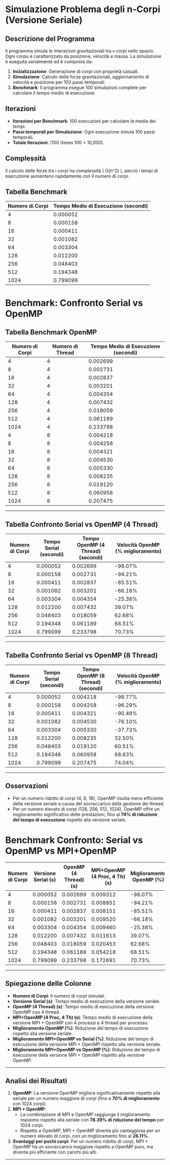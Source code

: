 # Simulazione Problema degli n-Corpi (Versione Seriale)

## Descrizione del Programma
Il programma simula le interazioni gravitazionali tra `n` corpi nello spazio. Ogni corpo è caratterizzato da posizione, velocità e massa. La simulazione è eseguita serialmente ed è composta da:
1. **Inizializzazione**: Generazione di corpi con proprietà casuali.
2. **Simulazione**: Calcolo delle forze gravitazionali, aggiornamento di velocità e posizione per 100 passi temporali.
3. **Benchmark**: Il programma esegue 100 simulazioni complete per calcolare il tempo medio di esecuzione.

## Iterazioni
- **Iterazioni per Benchmark**: 100 esecuzioni per calcolare la media dei tempi.
- **Passi temporali per Simulazione**: Ogni esecuzione simula 100 passi temporali.
- **Totale Iterazioni**: \(100 \times 100 = 10,000\).

## Complessità
Il calcolo delle forze tra i corpi ha complessità \( O(n^2) \), perciò i tempi di esecuzione aumentano rapidamente con il numero di corpi.

## Tabella Benchmark

| Numero di Corpi | Tempo Medio di Esecuzione (secondi) |
|-----------------|-------------------------------------|
| 4               | 0.000052                           |
| 8               | 0.000158                           |
| 16              | 0.000411                           |
| 32              | 0.001082                           |
| 64              | 0.003304                           |
| 128             | 0.012200                           |
| 256             | 0.048403                           |
| 512             | 0.194348                           |
| 1024            | 0.799099                           |


# Benchmark: Confronto Serial vs OpenMP

## Tabella Benchmark OpenMP

| Numero di Corpi | Numero di Thread | Tempo Medio di Esecuzione (secondi) |
|-----------------|------------------|-------------------------------------|
| 4               | 4                | 0.002699                           |
| 8               | 4                | 0.002731                           |
| 16              | 4                | 0.002837                           |
| 32              | 4                | 0.003201                           |
| 64              | 4                | 0.004354                           |
| 128             | 4                | 0.007432                           |
| 256             | 4                | 0.018059                           |
| 512             | 4                | 0.061189                           |
| 1024            | 4                | 0.233798                           |
| 4               | 8                | 0.004218                           |
| 8               | 8                | 0.004258                           |
| 16              | 8                | 0.004321                           |
| 32              | 8                | 0.004530                           |
| 64              | 8                | 0.005330                           |
| 128             | 8                | 0.008235                           |
| 256             | 8                | 0.019120                           |
| 512             | 8                | 0.060958                           |
| 1024            | 8                | 0.207475                           |

---

## Tabella Confronto Serial vs OpenMP (4 Thread)

| Numero di Corpi | Tempo Serial (secondi) | Tempo OpenMP (4 Thread) (secondi) | Velocità OpenMP (% miglioramento) |
|-----------------|-------------------------|-----------------------------------|-----------------------------------|
| 4               | 0.000052               | 0.002699                         | -98.07%                          |
| 8               | 0.000158               | 0.002731                         | -94.21%                          |
| 16              | 0.000411               | 0.002837                         | -85.51%                          |
| 32              | 0.001082               | 0.003201                         | -66.18%                          |
| 64              | 0.003304               | 0.004354                         | -25.38%                          |
| 128             | 0.012200               | 0.007432                         | 39.07%                           |
| 256             | 0.048403               | 0.018059                         | 62.68%                           |
| 512             | 0.194348               | 0.061189                         | 68.51%                           |
| 1024            | 0.799099               | 0.233798                         | 70.73%                           |

---

## Tabella Confronto Serial vs OpenMP (8 Thread)

| Numero di Corpi | Tempo Serial (secondi) | Tempo OpenMP (8 Thread) (secondi) | Velocità OpenMP (% miglioramento) |
|-----------------|-------------------------|-----------------------------------|-----------------------------------|
| 4               | 0.000052               | 0.004218                         | -98.77%                          |
| 8               | 0.000158               | 0.004258                         | -96.29%                          |
| 16              | 0.000411               | 0.004321                         | -90.49%                          |
| 32              | 0.001082               | 0.004530                         | -76.10%                          |
| 64              | 0.003304               | 0.005330                         | -37.73%                          |
| 128             | 0.012200               | 0.008235                         | 32.50%                           |
| 256             | 0.048403               | 0.019120                         | 60.51%                           |
| 512             | 0.194348               | 0.060958                         | 68.63%                           |
| 1024            | 0.799099               | 0.207475                         | 74.04%                           |

---

## Osservazioni

- Per un numero ridotto di corpi (4, 8, 16), OpenMP risulta meno efficiente della versione seriale a causa del sovraccarico della gestione dei thread.
- Per un numero elevato di corpi (128, 256, 512, 1024), OpenMP offre un miglioramento significativo delle prestazioni, fino al **74% di riduzione del tempo di esecuzione** rispetto alla versione seriale.

# Benchmark Confronto: Serial vs OpenMP vs MPI+OpenMP

| Numero di Corpi | Versione Serial (s) | OpenMP (4 Thread) (s) | MPI+OpenMP (4 Proc, 4 Th) (s) | Miglioramento OpenMP (%) | Miglioramento MPI+OpenMP vs Serial (%) | Miglioramento MPI+OpenMP vs OpenMP (%) |
|-----------------|----------------------|-----------------------|------------------------------|--------------------------|---------------------------------------|---------------------------------------|
| 4               | 0.000052            | 0.002699             | 0.009312                    | -98.07%                 | -99.44%                              | -71.04%                              |
| 8               | 0.000158            | 0.002731             | 0.008851                    | -94.21%                 | -98.21%                              | -69.13%                              |
| 16              | 0.000411            | 0.002837             | 0.008151                    | -85.51%                 | -94.95%                              | -65.20%                              |
| 32              | 0.001082            | 0.003201             | 0.009520                    | -66.18%                 | -91.40%                              | -66.35%                              |
| 64              | 0.003304            | 0.004354             | 0.009460                    | -25.38%                 | -71.37%                              | -55.96%                              |
| 128             | 0.012200            | 0.007432             | 0.011613                    | 39.07%                  | 4.81%                                | -56.14%                              |
| 256             | 0.048403            | 0.018059             | 0.020453                    | 62.68%                  | 57.75%                               | -11.71%                              |
| 512             | 0.194348            | 0.061189             | 0.054218                    | 68.51%                  | 72.10%                               | 11.39%                               |
| 1024            | 0.799099            | 0.233798             | 0.172691                    | 70.73%                  | 78.39%                               | 26.11%                               |

---

## Spiegazione delle Colonne
- **Numero di Corpi**: Il numero di corpi simulati.
- **Versione Serial (s)**: Tempo medio di esecuzione della versione seriale.
- **OpenMP (4 Thread) (s)**: Tempo medio di esecuzione della versione OpenMP con 4 thread.
- **MPI+OpenMP (4 Proc, 4 Th) (s)**: Tempo medio di esecuzione della versione MPI + OpenMP con 4 processi e 4 thread per processo.
- **Miglioramento OpenMP (%)**: Riduzione del tempo di esecuzione rispetto alla versione seriale.
- **Miglioramento MPI+OpenMP vs Serial (%)**: Riduzione del tempo di esecuzione della versione MPI + OpenMP rispetto alla versione seriale.
- **Miglioramento MPI+OpenMP vs OpenMP (%)**: Riduzione del tempo di esecuzione della versione MPI + OpenMP rispetto alla versione OpenMP.

---

## Analisi dei Risultati
1. **OpenMP**: La versione OpenMP migliora significativamente rispetto alla seriale per un numero maggiore di corpi (fino a **70% di miglioramento** con 1024 corpi).
2. **MPI + OpenMP**:
   - La combinazione di MPI e OpenMP raggiunge il miglioramento massimo rispetto alla seriale con **78.39% di riduzione del tempo** per 1024 corpi.
   - Rispetto a OpenMP, MPI + OpenMP diventa più vantaggiosa per un numero elevato di corpi, con un miglioramento fino al **26.11%**.
3. **Svantaggi per pochi corpi**: Per un numero ridotto di corpi, MPI + OpenMP ha un sovraccarico maggiore rispetto a OpenMP puro, ma diventa più efficiente con carichi più alti.

---
